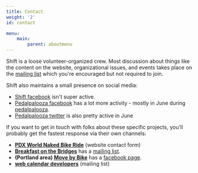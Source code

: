 ```yaml
---
title: Contact
weight: '2'
id: contact

menu:
    main:
        parent: aboutmenu
---
```


 Shift is a loose volunteer-organized crew.  Most discussion about things like the content on the website, organizational issues, and events takes place on the [mailing list](/pages/email-list/) which you're encouraged but not required to join.

Shift also maintains a small presence on social media:

- [Shift facebook](https://www.facebook.com/shift2bikes/) isn't super active.
- [Pedalpalooza facebook](https://www.facebook.com/pedalpalooza/) has a lot more activity - mostly in June during [pedalpalooza](/pages/pedalpalooza).
- [Pedalpalooza twitter](https://twitter.com/pedalpalooza) is also pretty active in June

If you want to get in touch with folks about these specific projects, you'll probably get the fastest response via their own channels:

- **[PDX World Naked Bike Ride](https://pdxwnbr.org/contact/)** (website contact form)
- **[Breakfast on the Bridges](/pages/bonb)** has a [mailing list](mailto:bonb@lists.riseup.net).
- **(Portland area) [Move by Bike](/pages/mbb)** has a [facebook page](https://www.facebook.com/groups/movebybike).
- **[web calendar developers](mailto:shift_hackathon@googlegroups.com)** (mailing list)
